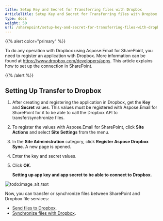 ```yaml
---
title: Setup Key and Secret for Transferring files with Dropbox
ArticleTitle: Setup Key and Secret for Transferring files with Dropbox
type: docs
weight: 50
url: /sharepoint/setup-key-and-secret-for-transferring-files-with-dropbox/
---
```



{{% alert color="primary" %}} 

To do any operation with Dropbox using Aspose.Email for SharePoint, you need to register an application with Dropbox. More information can be found at <https://www.dropbox.com/developers/apps>. This article explains how to set up the connection in SharePoint.

{{% /alert %}} 
## **Setting Up Transfer to Dropbox**
1. After creating and registering the application in Dropbox, get the **Key** and **Secret** values.
   This values must be registered with Aspose.Email for SharePoint for it to be able to call the Dropbox API to transfer/synchronize files. 
1. To register the values with Aspose.Email for SharePoint, click **Site Actions** and select **Site Settings** from the menu.
1. In the **Site Administration** category, click **Register Aspose Dropbox Sync**.
   A new page is opened. 
1. Enter the key and secret values.
1. Click **OK**. 

   **Setting up app key and app secret to be able to connect to Dropbox.** 

![todo:image_alt_text](setup-key-and-secret-for-transferring-files-with-dropbox_1.png)

Now, you can transfer or synchronize files between SharePoint and Dropbox file services:

- [Send files to Dropbox](/email/sharepoint/send-selected-files-to-dropbox/).
- [Synchronize files with Dropbox](/email/sharepoint/synchronize-files-with-dropbox/).
